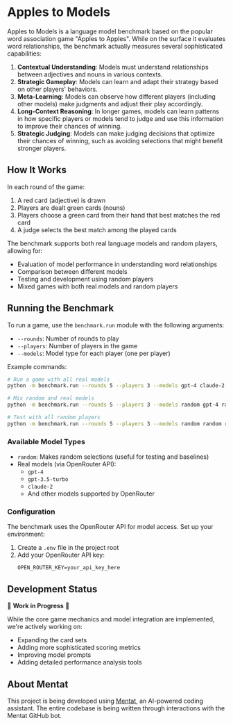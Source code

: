 # Apples to Models

Apples to Models is a language model benchmark based on the popular word association game "Apples to Apples". While on the surface it evaluates word relationships, the benchmark actually measures several sophisticated capabilities:

1. **Contextual Understanding**: Models must understand relationships between adjectives and nouns in various contexts.
2. **Strategic Gameplay**: Models can learn and adapt their strategy based on other players' behaviors.
3. **Meta-Learning**: Models can observe how different players (including other models) make judgments and adjust their play accordingly.
4. **Long-Context Reasoning**: In longer games, models can learn patterns in how specific players or models tend to judge and use this information to improve their chances of winning.
5. **Strategic Judging**: Models can make judging decisions that optimize their chances of winning, such as avoiding selections that might benefit stronger players.

## How It Works

In each round of the game:
1. A red card (adjective) is drawn
2. Players are dealt green cards (nouns)
3. Players choose a green card from their hand that best matches the red card
4. A judge selects the best match among the played cards

The benchmark supports both real language models and random players, allowing for:
- Evaluation of model performance in understanding word relationships
- Comparison between different models
- Testing and development using random players
- Mixed games with both real models and random players

## Running the Benchmark

To run a game, use the `benchmark.run` module with the following arguments:
- `--rounds`: Number of rounds to play
- `--players`: Number of players in the game
- `--models`: Model type for each player (one per player)

Example commands:
```bash
# Run a game with all real models
python -m benchmark.run --rounds 5 --players 3 --models gpt-4 claude-2 gpt-3.5-turbo

# Mix random and real models
python -m benchmark.run --rounds 5 --players 3 --models random gpt-4 random

# Test with all random players
python -m benchmark.run --rounds 5 --players 3 --models random random random
```

### Available Model Types
- `random`: Makes random selections (useful for testing and baselines)
- Real models (via OpenRouter API):
  - `gpt-4`
  - `gpt-3.5-turbo`
  - `claude-2`
  - And other models supported by OpenRouter

### Configuration
The benchmark uses the OpenRouter API for model access. Set up your environment:
1. Create a `.env` file in the project root
2. Add your OpenRouter API key:
   ```
   OPEN_ROUTER_KEY=your_api_key_here
   ```

## Development Status

🚧 **Work in Progress** 🚧

While the core game mechanics and model integration are implemented, we're actively working on:
- Expanding the card sets
- Adding more sophisticated scoring metrics
- Improving model prompts
- Adding detailed performance analysis tools

## About Mentat

This project is being developed using [Mentat](https://mentat.ai), an AI-powered coding assistant. The entire codebase is being written through interactions with the Mentat GitHub bot.